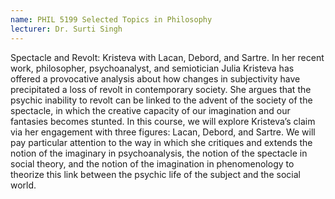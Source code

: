 ```yaml
---
name: PHIL 5199 Selected Topics in Philosophy
lecturer: Dr. Surti Singh
---
```


Spectacle and Revolt: Kristeva with Lacan, Debord, and Sartre. In her recent work, philosopher, psychoanalyst, and semiotician Julia Kristeva has offered a provocative analysis about how changes in subjectivity have precipitated a loss of revolt in contemporary society. She argues that the psychic inability to revolt can be linked to the advent of the society of the spectacle, in which the creative capacity of our imagination and our fantasies becomes stunted. In this course, we will explore Kristeva’s claim via her engagement with three figures: Lacan, Debord, and Sartre. We will pay particular attention to the way in which she critiques and extends the notion of the imaginary in psychoanalysis, the notion of the spectacle in social theory, and the notion of the imagination in phenomenology to theorize this link between the psychic life of the subject and the social world.
